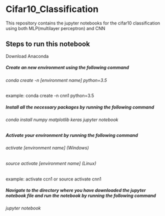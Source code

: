 # Cifar10_Classification
This repository contains the jupyter notebooks for the cifar10 classification using both MLP(multilayer perceptron) and CNN
## Steps to run this notebook
Download Anaconda
##### Create an new environment using the following command
###### conda create -n [environment name] python=3.5 
example: conda create -n cnn1 python=3.5
##### Install all the necessary packages by running the following command
###### conda install numpy matplotlib keras jupyter notebook
##### Activate your environment by running the following command
###### activate [environment name] (Windows)
###### source activate [environment name] (Linux)
example: activate ccn1 or source activate cnn1
##### Navigate to the directory where you have downloaded the jupyter notebook file and run the notebook by running the following command
###### jupyter notebook


